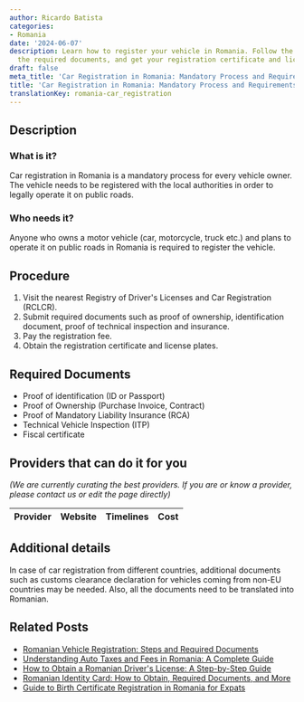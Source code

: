 ```yaml
---
author: Ricardo Batista
categories:
- Romania
date: '2024-06-07'
description: Learn how to register your vehicle in Romania. Follow the steps, submit
  the required documents, and get your registration certificate and license plates.
draft: false
meta_title: 'Car Registration in Romania: Mandatory Process and Requirements'
title: 'Car Registration in Romania: Mandatory Process and Requirements'
translationKey: romania-car_registration
---
```


## Description
### What is it?
Car registration in Romania is a mandatory process for every vehicle owner. The vehicle needs to be registered with the local authorities in order to legally operate it on public roads.

### Who needs it?
Anyone who owns a motor vehicle (car, motorcycle, truck etc.) and plans to operate it on public roads in Romania is required to register the vehicle.

## Procedure

1. Visit the nearest Registry of Driver's Licenses and Car Registration (RCLCR).
2. Submit required documents such as proof of ownership, identification document, proof of technical inspection and insurance.
3. Pay the registration fee.
4. Obtain the registration certificate and license plates.

## Required Documents

- Proof of identification (ID or Passport)
- Proof of Ownership (Purchase Invoice, Contract) 
- Proof of Mandatory Liability Insurance (RCA)
- Technical Vehicle Inspection (ITP)
- Fiscal certificate

## Providers that can do it for you

_(We are currently curating the best providers. If you are or know a provider, please contact us or edit the page directly)_

| Provider        |     Website     |     Timelines    |       Cost      |
| :-------------: | :-------------: |  :-------------: | :-------------: |

## Additional details
In case of car registration from different countries, additional documents such as customs clearance declaration for vehicles coming from non-EU countries may be needed. Also, all the documents need to be translated into Romanian.


## Related Posts

- [Romanian Vehicle Registration: Steps and Required Documents](https://tramitit.com/guides/romania/vehicle_visa/)
- [Understanding Auto Taxes and Fees in Romania: A Complete Guide](https://tramitit.com/guides/romania/auto_taxes_and_fees/)
- [How to Obtain a Romanian Driver's License: A Step-by-Step Guide](https://tramitit.com/guides/romania/drivers_license/)
- [Romanian Identity Card: How to Obtain, Required Documents, and More](https://tramitit.com/guides/romania/identity_card/)
- [Guide to Birth Certificate Registration in Romania for Expats](https://tramitit.com/guides/romania/birth_certificate_registration_for_expats/)